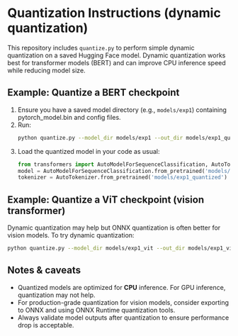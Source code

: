 # Quantization Instructions (dynamic quantization)

This repository includes `quantize.py` to perform simple dynamic quantization on a saved Hugging Face model.
Dynamic quantization works best for transformer models (BERT) and can improve CPU inference speed while reducing model size.

## Example: Quantize a BERT checkpoint
1. Ensure you have a saved model directory (e.g., `models/exp1`) containing pytorch_model.bin and config files.
2. Run:
   ```bash
   python quantize.py --model_dir models/exp1 --out_dir models/exp1_quantized --model_type bert
   ```
3. Load the quantized model in your code as usual:
   ```python
   from transformers import AutoModelForSequenceClassification, AutoTokenizer
   model = AutoModelForSequenceClassification.from_pretrained('models/exp1_quantized')
   tokenizer = AutoTokenizer.from_pretrained('models/exp1_quantized')
   ```

## Example: Quantize a ViT checkpoint (vision transformer)
Dynamic quantization may help but ONNX quantization is often better for vision models. To try dynamic quantization:
```bash
python quantize.py --model_dir models/exp1_vit --out_dir models/exp1_vit_quant --model_type vit
```

## Notes & caveats
- Quantized models are optimized for **CPU** inference. For GPU inference, quantization may not help.
- For production-grade quantization for vision models, consider exporting to ONNX and using ONNX Runtime quantization tools.
- Always validate model outputs after quantization to ensure performance drop is acceptable.
